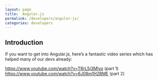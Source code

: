 ```yaml
---
layout: page
title:  Angular.js
permalink: /developers/angular-js/
categories: developers
---
```


## Introduction

If you want to get into Angular.js, here’s a fantastic video series which has helped many of our devs already:

<https://www.youtube.com/watch?v=TRrL5j3MIvo> (part 1)
<https://www.youtube.com/watch?v=6J08m1H2BME> (part 2)